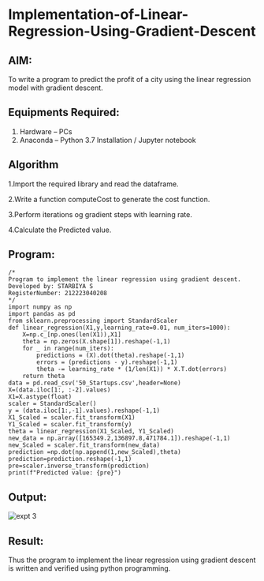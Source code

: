 # Implementation-of-Linear-Regression-Using-Gradient-Descent

## AIM:
To write a program to predict the profit of a city using the linear regression model with gradient descent.

## Equipments Required:
1. Hardware – PCs
2. Anaconda – Python 3.7 Installation / Jupyter notebook

## Algorithm
1.Import the required library and read the dataframe.

2.Write a function computeCost to generate the cost function.

3.Perform iterations og gradient steps with learning rate.

4.Calculate the Predicted value.

## Program:
```
/*
Program to implement the linear regression using gradient descent.
Developed by: STARBIYA S
RegisterNumber: 212223040208 
*/
import numpy as np
import pandas as pd
from sklearn.preprocessing import StandardScaler
def linear_regression(X1,y,learning_rate=0.01, num_iters=1000):
    X=np.c_[np.ones(len(X1)),X1]
    theta = np.zeros(X.shape[1]).reshape(-1,1)
    for _ in range(num_iters):
        predictions = (X).dot(theta).reshape(-1,1)
        errors = (predictions - y).reshape(-1,1)
        theta -= learning_rate * (1/len(X1)) * X.T.dot(errors)
    return theta
data = pd.read_csv('50_Startups.csv',header=None)
X=(data.iloc[1:, :-2].values)
X1=X.astype(float)
scaler = StandardScaler()
y = (data.iloc[1:,-1].values).reshape(-1,1)
X1_Scaled = scaler.fit_transform(X1)
Y1_Scaled = scaler.fit_transform(y)
theta = linear_regression(X1_Scaled, Y1_Scaled)
new_data = np.array([165349.2,136897.8,471784.1]).reshape(-1,1)
new_Scaled = scaler.fit_transform(new_data)
prediction =np.dot(np.append(1,new_Scaled),theta)
prediction=prediction.reshape(-1,1)
pre=scaler.inverse_transform(prediction)
print(f"Predicted value: {pre}")
```



## Output:
![expt 3](https://github.com/user-attachments/assets/fefd1ed0-2cde-4b13-b2b7-b9b67e7810b9)


## Result:
Thus the program to implement the linear regression using gradient descent is written and verified using python programming.
